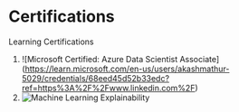 # Certifications
Learning Certifications

1. ![Microsoft Certified: Azure Data Scientist Associate] (https://learn.microsoft.com/en-us/users/akashmathur-5029/credentials/68eed45d52b33edc?ref=https%3A%2F%2Fwww.linkedin.com%2F)
2. ![Machine Learning Explainability](https://github.com/akashmathur-2212/Certifications/assets/63149422/4fff497d-0ada-4176-a387-ff2104d1d16a)
